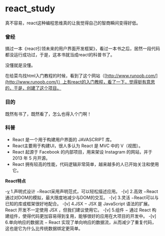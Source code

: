 # react_study

真不容易，react这种编程思维真的让我觉得自己的智商瞬间变得好低。

### 曾经

搞过一本《react引领未来的用户界面开发框架》，看过一本书之后，居然一段代码都没运行成功过，于是，这本书就当成react的科普书了。

没懂就是没懂。

在给菜鸟找html入门教程的时候，看到了这个网站（[http://www.runoob.com/](http://www.runoob.com/)）上有react的入门教程，看了一下，觉得挺有意思的，于是，创建了这个项目。

### 目的

既然有书了，既然看了，怎么也得入个门啊！

### 科普

+ React 是一个用于构建用户界面的 JAVASCRIPT 库。
+ React主要用于构建UI，很人多认为 React 是 MVC 中的 V（视图）。
+ React 起源于 Facebook 的内部项目，用来架设 Instagram 的网站，并于 2013 年 5 月开源。
+ React 拥有较高的性能，代码逻辑非常简单，越来越多的人已开始关注和使用它。

**React特点**

-[v]() 1.声明式设计 −React采用声明范式，可以轻松描述应用。
-[v] 2.高效 −React通过对DOM的模拟，最大限度地减少与DOM的交互。
-[v] 3.灵活 −React可以与已知的库或框架很好地配合。
-[v] 4.JSX − JSX 是 JavaScript 语法的扩展。React 开发不一定使用 JSX ，但我们建议使用它。
-[v] 5.组件 − 通过 React 构建组件，使得代码更加容易得到复用，能够很好的应用在大项目的开发中。
-[v] 6.单向响应的数据流 − React 实现了单向响应的数据流，从而减少了重复代码，这也是它为什么比传统数据绑定更简单。

